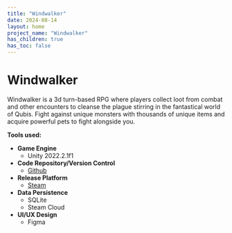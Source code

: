 ```yaml
---
title: "Windwalker"
date: 2024-08-14
layout: home
project_name: "Windwalker"
has_children: true
has_toc: false
---
```


# **Windwalker**

Windwalker is a 3d turn-based RPG where players collect loot from combat and other encounters to cleanse the plague stirring in the fantastical world of Qubis. Fight against unique monsters with thousands of unique items and acquire powerful pets to fight alongside you.

**Tools used:**

- **Game Engine**
    - Unity 2022.2.1f1
- **Code Repository/Version Control**
    - [Github](https://github.com/RevDev-Studios/WindWalker)
- **Release Platform**
    - [Steam](https://store.steampowered.com/app/2377890/Windwalker/)
- **Data Persistence**
    - SQLite
    - Steam Cloud
- **UI/UX Design**
    - Figma

